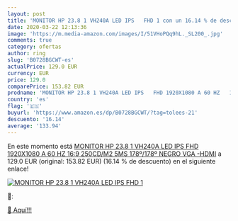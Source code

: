 ```yaml
---
layout: post
title: 'MONITOR HP 23.8 1 VH240A LED IPS   FHD 1 con un 16.14 % de descuento'
date: 2020-03-22 12:13:36
image: 'https://m.media-amazon.com/images/I/51VHoPQq9hL._SL200_.jpg'
comments: true
category: ofertas
author: ring
slug: 'B0728BGCWT-es'
actualPrice: 129.0 EUR
currency: EUR
price: 129.0
comparePrice: 153.82 EUR
prodname: 'MONITOR HP 23.8 1 VH240A LED IPS   FHD 1920X1080 A 60 HZ   16:9   250CD/M2   5MS   178º/178º   NEGRO   VGA -HDMI'
country: 'es'
flag: '🇪🇸'
buyurl: 'https://www.amazon.es/dp/B0728BGCWT/?tag=tolees-21'
descuento: '16.14'
average: '133.94'
---
```


En este momento está [MONITOR HP 23.8 1 VH240A LED IPS   FHD 1920X1080 A 60 HZ   16:9   250CD/M2   5MS   178º/178º   NEGRO   VGA -HDMI](https://www.amazon.es/dp/B0728BGCWT/?tag=tolees-21) a 129.0 EUR (original: 153.82 EUR) (16.14 %  de descuento) en el siguiente enlace!

[![MONITOR HP 23.8 1 VH240A LED IPS   FHD 1](https://m.media-amazon.com/images/I/51VHoPQq9hL._SL200_.jpg)](https://www.amazon.es/dp/B0728BGCWT/?tag=tolees-21)

🔎:


[🛒 Aquí!!!](https://www.amazon.es/dp/B0728BGCWT/?tag=tolees-21)
